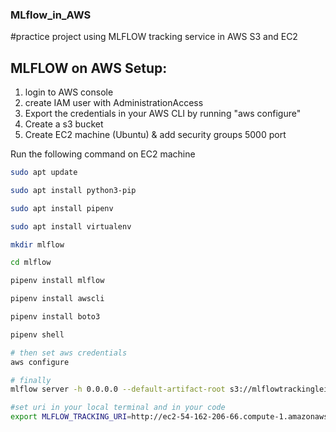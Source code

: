 ### MLflow_in_AWS
#practice project using MLFLOW tracking service in AWS S3 and EC2


## MLFLOW on AWS Setup:

1. login to AWS console
2. create IAM user with AdministrationAccess
3. Export the credentials in your AWS CLI by running "aws configure"
4. Create a s3 bucket
5. Create EC2 machine (Ubuntu) & add security groups 5000 port

Run the following command on EC2 machine
```bash
sudo apt update

sudo apt install python3-pip

sudo apt install pipenv

sudo apt install virtualenv

mkdir mlflow

cd mlflow

pipenv install mlflow

pipenv install awscli

pipenv install boto3

pipenv shell

# then set aws credentials
aws configure

# finally 
mlflow server -h 0.0.0.0 --default-artifact-root s3://mlflowtrackinglei1 (deleted already)

#set uri in your local terminal and in your code
export MLFLOW_TRACKING_URI=http://ec2-54-162-206-66.compute-1.amazonaws.com:5000/ (deleted)
